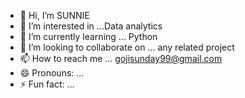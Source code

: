 - 👋 Hi, I’m SUNNIE
- 👀 I’m interested in ...Data analytics
- 🌱 I’m currently learning ... Python
- 💞️ I’m looking to collaborate on ... any related project
- 📫 How to reach me ... gojisunday99@gmail.com
- 😄 Pronouns: ...
- ⚡ Fun fact: ...

<!---
GOJISUNNIE/GOJISUNNIE is a ✨ special ✨ repository because its `README.md` (this file) appears on your GitHub profile.
You can click the Preview link to take a look at your changes.
--->
